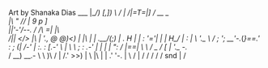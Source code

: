 Art by Shanaka Dias
           ___      |\________/)
          [_,_])    \ /       \|
         /|=T=|]     /   __  __\
         |\ " //     |_  9   p ]\
         ||'-'/--.  / /\ =|  \|\ \
        /|| <\/> |\ | '._, @ @)<_)
       | |\   |  |   \.__/(_;_)
       |  .   H  |   |  :  '='|
       |  |  _H__/  _| :      |
        \  '.__  \ /  ;      ';
       __'-._(_}==.'  :       ;
      (___|    /-' |   :.     :
     [.-'  \   |   \   \ ;   :
    .-'     |  |    |  |   ":
   /        |==|     \  \  /  \_
  /         [  |      '._\_ -._ \
 /           \__)   __.- \ \   )\\
/       |        /.'      >>)
|        \       |\     |
|     .'  '-.    | \    /
|    /     /     / /   /
     snd   |    /

